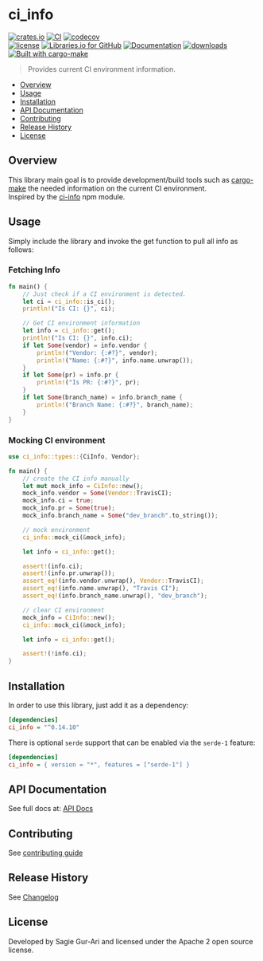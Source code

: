 # ci_info

[![crates.io](https://img.shields.io/crates/v/ci_info.svg)](https://crates.io/crates/ci_info) [![CI](https://github.com/sagiegurari/ci_info/workflows/CI/badge.svg?branch=master)](https://github.com/sagiegurari/ci_info/actions) [![codecov](https://codecov.io/gh/sagiegurari/ci_info/branch/master/graph/badge.svg)](https://codecov.io/gh/sagiegurari/ci_info)<br>
[![license](https://img.shields.io/crates/l/ci_info.svg)](https://github.com/sagiegurari/ci_info/blob/master/LICENSE) [![Libraries.io for GitHub](https://img.shields.io/librariesio/github/sagiegurari/ci_info.svg)](https://libraries.io/cargo/ci_info) [![Documentation](https://docs.rs/ci_info/badge.svg)](https://docs.rs/crate/ci_info/) [![downloads](https://img.shields.io/crates/d/ci_info.svg)](https://crates.io/crates/ci_info)<br>
[![Built with cargo-make](https://sagiegurari.github.io/cargo-make/assets/badges/cargo-make.svg)](https://sagiegurari.github.io/cargo-make)

> Provides current CI environment information.

* [Overview](#overview)
* [Usage](#usage)
* [Installation](#installation)
* [API Documentation](https://sagiegurari.github.io/ci_info/)
* [Contributing](.github/CONTRIBUTING.md)
* [Release History](CHANGELOG.md)
* [License](#license)

<a name="overview"></a>
## Overview
This library main goal is to provide development/build tools such as [cargo-make](https://sagiegurari.github.io/cargo-make/) the needed information on the current CI environment.<br>
Inspired by the [ci-info](https://github.com/watson/ci-info) npm module.

<a name="usage"></a>
## Usage
Simply include the library and invoke the get function to pull all info as follows:

### Fetching Info

<!--{ "examples/get.rs" | lines: 3 | code: rust }-->
```rust
fn main() {
    // Just check if a CI environment is detected.
    let ci = ci_info::is_ci();
    println!("Is CI: {}", ci);

    // Get CI environment information
    let info = ci_info::get();
    println!("Is CI: {}", info.ci);
    if let Some(vendor) = info.vendor {
        println!("Vendor: {:#?}", vendor);
        println!("Name: {:#?}", info.name.unwrap());
    }
    if let Some(pr) = info.pr {
        println!("Is PR: {:#?}", pr);
    }
    if let Some(branch_name) = info.branch_name {
        println!("Branch Name: {:#?}", branch_name);
    }
}
```
<!--{ end }-->

### Mocking CI environment

<!--{ "examples/mock.rs" | lines: 2 | code: rust }-->
```rust
use ci_info::types::{CiInfo, Vendor};

fn main() {
    // create the CI info manually
    let mut mock_info = CiInfo::new();
    mock_info.vendor = Some(Vendor::TravisCI);
    mock_info.ci = true;
    mock_info.pr = Some(true);
    mock_info.branch_name = Some("dev_branch".to_string());

    // mock environment
    ci_info::mock_ci(&mock_info);

    let info = ci_info::get();

    assert!(info.ci);
    assert!(info.pr.unwrap());
    assert_eq!(info.vendor.unwrap(), Vendor::TravisCI);
    assert_eq!(info.name.unwrap(), "Travis CI");
    assert_eq!(info.branch_name.unwrap(), "dev_branch");

    // clear CI environment
    mock_info = CiInfo::new();
    ci_info::mock_ci(&mock_info);

    let info = ci_info::get();

    assert!(!info.ci);
}
```
<!--{ end }-->

<a name="installation"></a>
## Installation
In order to use this library, just add it as a dependency:

```ini
[dependencies]
ci_info = "^0.14.10"
```

There is optional `serde` support that can be enabled via the `serde-1` feature:

```ini
[dependencies]
ci_info = { version = "*", features = ["serde-1"] }
```

## API Documentation
See full docs at: [API Docs](https://sagiegurari.github.io/ci_info/)

## Contributing
See [contributing guide](.github/CONTRIBUTING.md)

<a name="history"></a>
## Release History

See [Changelog](CHANGELOG.md)

<a name="license"></a>
## License
Developed by Sagie Gur-Ari and licensed under the Apache 2 open source license.

